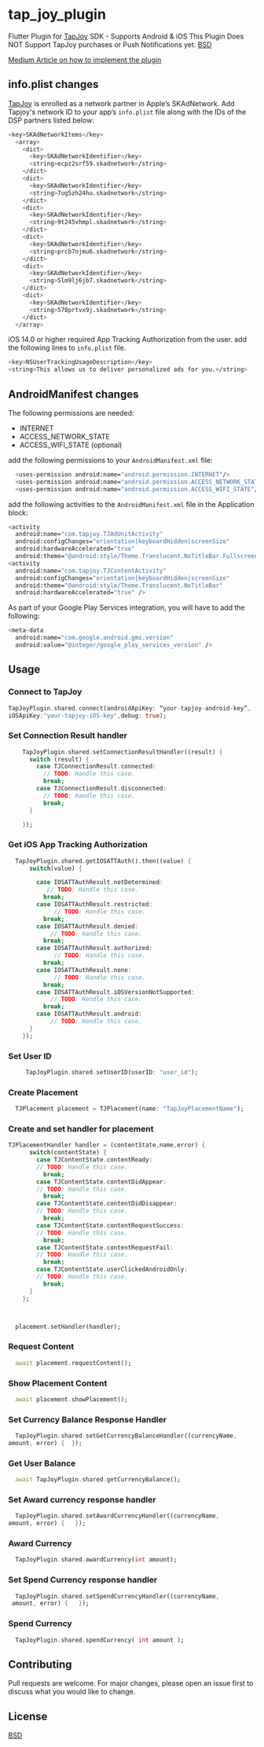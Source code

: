# tap_joy_plugin

Flutter Plugin for [TapJoy](https://www.tapjoy.com/) SDK - Supports Android & iOS
This Plugin Does NOT Support TapJoy purchases or Push Notifications yet.
[BSD](https://github.com/mabdelatief/tap_joy_plugin/blob/master/LICENSE)

[Medium Article on how to implement the plugin](https://mahmoudabdellatief-88944.medium.com/how-to-implement-tapjoy-in-flutter-180db663ea6
)

## info.plist changes
[TapJoy](https://www.tapjoy.com/) is enrolled as a network partner in Apple’s SKAdNetwork. Add Tapjoy's network ID to your app’s ```info.plist``` file along with the IDs of the DSP partners listed below:

```bash
<key>SKAdNetworkItems</key>
  <array>
    <dict>
      <key>SKAdNetworkIdentifier</key>
      <string>ecpz2srf59.skadnetwork</string>
    </dict>
    <dict>
      <key>SKAdNetworkIdentifier</key>
      <string>7ug5zh24hu.skadnetwork</string>
    </dict>
    <dict>
      <key>SKAdNetworkIdentifier</key>
      <string>9t245vhmpl.skadnetwork</string>
    </dict>
    <dict>
      <key>SKAdNetworkIdentifier</key>
      <string>prcb7njmu6.skadnetwork</string>
    </dict>
    <dict>
      <key>SKAdNetworkIdentifier</key>
      <string>5lm9lj6jb7.skadnetwork</string>
    </dict>
    <dict>
      <key>SKAdNetworkIdentifier</key>
      <string>578prtvx9j.skadnetwork</string>
    </dict>
  </array>
```
iOS 14.0 or higher required App Tracking Authorization from the user.
add the following lines to ```info.plist``` file.
```bash
<key>NSUserTrackingUsageDescription</key>
<string>This allows us to deliver personalized ads for you.</string>
```
## AndroidManifest changes

The following permissions are needed:

- INTERNET
- ACCESS_NETWORK_STATE
- ACCESS_WIFI_STATE (optional)

add the following permissions to your ```AndroidManifest.xml``` file: 
```bash
  <uses-permission android:name="android.permission.INTERNET"/>
  <uses-permission android:name="android.permission.ACCESS_NETWORK_STATE"/>
  <uses-permission android:name="android.permission.ACCESS_WIFI_STATE"/>
```
add the following activities to the ```AndroidManifest.xml``` file in the Application block:
```bash
<activity
  android:name="com.tapjoy.TJAdUnitActivity"
  android:configChanges="orientation|keyboardHidden|screenSize"
  android:hardwareAccelerated="true"
  android:theme="@android:style/Theme.Translucent.NoTitleBar.Fullscreen" />
<activity
  android:name="com.tapjoy.TJContentActivity"
  android:configChanges="orientation|keyboardHidden|screenSize"
  android:theme="@android:style/Theme.Translucent.NoTitleBar"
  android:hardwareAccelerated="true" />
```
As part of your Google Play Services integration, you will have to add the following:
```bash
<meta-data
  android:name="com.google.android.gms.version"
  android:value="@integer/google_play_services_version" />
```
## Usage

### Connect to TapJoy

```dart
TapJoyPlugin.shared.connect(androidApiKey: “your-tapjoy-android-key”,
iOSApiKey:"your-tapjoy-iOS-key",debug: true);
```
### Set Connection Result handler

```dart
    TapJoyPlugin.shared.setConnectionResultHandler((result) {
      switch (result) {
        case TJConnectionResult.connected:
          // TODO: Handle this case.
          break;
        case TJConnectionResult.disconnected:
          // TODO: Handle this case.
          break;
      }

    });
```

### Get iOS App Tracking Authorization

```dart
  TapJoyPlugin.shared.getIOSATTAuth().then((value) {
      switch(value) {

        case IOSATTAuthResult.notDetermined:
           // TODO: Handle this case.
          break;
        case IOSATTAuthResult.restricted:
             // TODO: Handle this case.
          break;
        case IOSATTAuthResult.denied:
            // TODO: Handle this case.
          break;
        case IOSATTAuthResult.authorized:
             // TODO: Handle this case.
          break;
        case IOSATTAuthResult.none:
             // TODO: Handle this case.
          break;
        case IOSATTAuthResult.iOSVersionNotSupported:
            // TODO: Handle this case.
          break;
        case IOSATTAuthResult.android:
            // TODO: Handle this case.
      }
    });
```

### Set User ID

```dart
     TapJoyPlugin.shared.setUserID(userID: "user_id");

```
### Create Placement

```dart
  TJPlacement placement = TJPlacement(name: "TapJoyPlacementName");

```
### Create and set handler for placement

```dart
TJPlacementHandler handler = (contentState,name,error) {
      switch(contentState) {
        case TJContentState.contentReady:
        // TODO: Handle this case.
          break;
        case TJContentState.contentDidAppear:
        // TODO: Handle this case.
          break;
        case TJContentState.contentDidDisappear:
        // TODO: Handle this case.
          break;
        case TJContentState.contentRequestSuccess:
        // TODO: Handle this case.
          break;
        case TJContentState.contentRequestFail:
        // TODO: Handle this case.
          break;
        case TJContentState.userClickedAndroidOnly:
        // TODO: Handle this case.
          break;
      }
    };



  placement.setHandler(handler);
```
### Request Content

```dart
  await placement.requestContent();
```

### Show Placement Content

```dart
  await placement.showPlacement();
```

### Set Currency Balance Response Handler

```dart
  TapJoyPlugin.shared.setGetCurrencyBalanceHandler((currencyName, 
amount, error) {  });

```
### Get User Balance

```dart
  await TapJoyPlugin.shared.getCurrencyBalance();
```
### Set Award currency response handler

```dart
  TapJoyPlugin.shared.setAwardCurrencyHandler((currencyName, 
amount, error) {   });
```

### Award Currency 

```dart
  TapJoyPlugin.shared.awardCurrency(int amount);
```
### Set Spend Currency response handler 

```dart
  TapJoyPlugin.shared.setSpendCurrencyHandler((currencyName,
 amount, error) {   });
```
### Spend Currency 

```dart
  TapJoyPlugin.shared.spendCurrency( int amount );
```


## Contributing
Pull requests are welcome. For major changes, please open an issue first to discuss what you would like to change.

## License
[BSD](https://github.com/mabdelatief/tap_joy_plugin/blob/master/LICENSE)